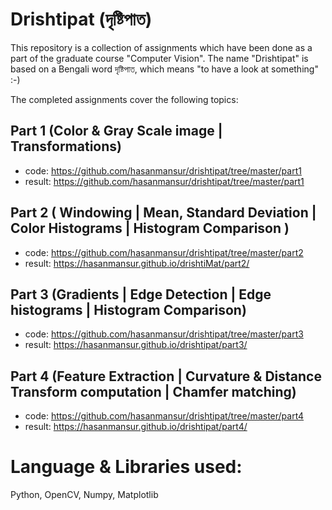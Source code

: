 # Drishtipat (দৃষ্টিপাত)

This repository is a collection of assignments which have been done as a part of the graduate course "Computer Vision".
The name "Drishtipat" is based on a Bengali word দৃষ্টিপাত, which means "to have a look at something" :-)

The completed assignments cover the following topics:

## Part 1 (Color & Gray Scale image | Transformations)
- code: https://github.com/hasanmansur/drishtipat/tree/master/part1
- result: https://github.com/hasanmansur/drishtipat/tree/master/part1

## Part 2 ( Windowing | Mean, Standard Deviation | Color Histograms | Histogram Comparison )
- code: https://github.com/hasanmansur/drishtipat/tree/master/part2
- result: https://hasanmansur.github.io/drishtiMat/part2/

## Part 3 (Gradients | Edge Detection | Edge histograms | Histogram Comparison)
- code: https://github.com/hasanmansur/drishtipat/tree/master/part3
- result: https://hasanmansur.github.io/drishtipat/part3/

## Part 4 (Feature Extraction | Curvature & Distance Transform computation | Chamfer matching)
- code: https://github.com/hasanmansur/drishtipat/tree/master/part4
- result: https://hasanmansur.github.io/drishtipat/part4/

# Language & Libraries used: 
Python, OpenCV, Numpy, Matplotlib
